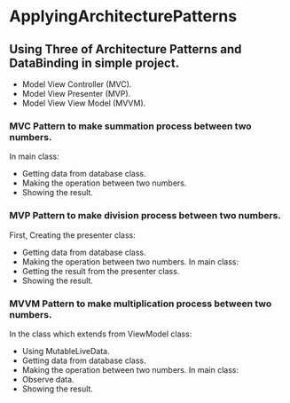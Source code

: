 # ApplyingArchitecturePatterns
## Using Three of Architecture Patterns and DataBinding in simple project.
- Model View Controller (MVC).
- Model View Presenter (MVP).
- Model View View Model (MVVM).
### MVC Pattern to make summation process between two numbers.
In main class:
- Getting data from database class.
- Making the operation between two numbers.
- Showing the result.
### MVP Pattern to make division process between two numbers.
First, Creating the presenter class:
- Getting data from database class.
- Making the operation between two numbers.
In main class:
- Getting the result from the presenter class.
- Showing the result.
### MVVM Pattern to make multiplication process between two numbers.
In the class which extends from ViewModel class:
- Using MutableLiveData.
- Getting data from database class.
- Making the operation between two numbers.
In main class:
- Observe data.
- Showing the result.

